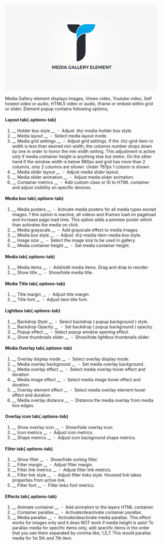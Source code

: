<div class="thz-doc-image max">
<a class="thz-lightbox mfp-iframe" href="https://www.youtube.com/watch?v=LJOyGVSaZp4" data-mfp-title="Creatus WordPress Theme Media Gallery Element" data-modal-size="large">
	<img src="../../docs-media/splash-media-gallery-element.jpg" alt="Creatus WordPress Theme Media Gallery Element" />
</a>
</div>

Media Gallery element displays Images, Vimeo video, Youtube video, Self hosted video or audio, HTML5 video or audio, iframe or embed within grid or slider. Element popup contains following options;

#### Layout tab{.options-tab}
1. __ Holder box style __ &nbsp;-&nbsp; Adjust .thz-media-holder box style.
1. __ Media layout __ &nbsp;-&nbsp; Select media layout mode.
1. __ Media grid settings __ &nbsp;-&nbsp; Adjust grid settings. If the .thz-grid-item-in width is less than desired min width, the columns number drops down by one in order to honor the min width setting. This adjustment is active only if media container height is anything else but metro. On the other hand if the window width is below 980px and grid has more than 2 columns, only 2 columns are shown. Under 767px 1 column is shown.
1. __ Media slider layout __ &nbsp;-&nbsp; Adjust media slider layout.
1. __ Media slider animation __ &nbsp;-&nbsp; Adjust media slider animation.
1. __ Container metrics __ &nbsp;-&nbsp; Add custom class or ID to HTML container and adjust visibility on specific devices.

#### Media box tab{.options-tab}
1. __ Media posters __ &nbsp;-&nbsp; Activate media posters for all media types except images. f this option is inactive, all videos and iframes load on pageload and increase page load time. This option adds a preview poster which than activates the media on click.
1. __ Media grayscale __ &nbsp;-&nbsp; Add grayscale effect to media images.
1. __ Media box style __ &nbsp;-&nbsp; Adjust .thz-media-item-media box style.
1. __ Image size __ &nbsp;-&nbsp; Select the image size to be used in gallery.
1. __ Media container height __ &nbsp;-&nbsp; Set media container height.

#### Media tab{.options-tab}
1. __ Media items __ &nbsp;-&nbsp; Add/edit media items. Drag and drop to reorder.
1. __ Show title __ &nbsp;-&nbsp; Show/hide media title.

#### Media Title tab{.options-tab}
1. __ Title margin __ &nbsp;-&nbsp; Adjust title margin.
1. __ Title font __ &nbsp;-&nbsp; Adjust item title font.

#### Lightbox tab{.options-tab}
1. __ Backdrop Style __ &nbsp;-&nbsp; Select backdrop ( popup background ) style.
1. __ Backdrop Opacity __ &nbsp;-&nbsp; Set backdrop ( popup background ) opacity.
1. __ Popup effect __ &nbsp;-&nbsp; Select popup window opening effect.
1. __ Show thumbnails slider __ &nbsp;-&nbsp; Show/hide lightbox thumbnails slider.

#### Media Overlay tab{.options-tab}
1. __ Overlay display mode __ &nbsp;-&nbsp; Select overlay display mode.
1. __ Media overlay background __ &nbsp;-&nbsp; Set media overlay background.
1. __ Media overlay effect __ &nbsp;-&nbsp; Select media overlay hover effect and duration.
1. __ Media image effect __ &nbsp;-&nbsp; Select media image hover effect and duration.
1. __ Overlay element effect __ &nbsp;-&nbsp; Select media overlay element hover effect and duration.
1. __ Media overlay distance __ &nbsp;-&nbsp; Distance the media overlay from media box edges.

#### Overlay icon tab{.options-tab}
1. __ Show overlay icon __ &nbsp;-&nbsp; Show/hide overlay icon.
1. __ Icon metrics __ &nbsp;-&nbsp; Adjust icon metrics.
1. __ Shape metrics __ &nbsp;-&nbsp; Adjust icon background shape metrics.


#### Filter tab{.options-tab}
1. __ Show filter __ &nbsp;-&nbsp; Show/hide sorting filter.
1. __ Filter margin __ &nbsp;-&nbsp; Adjust filter margin.
1. __ Filter link metrics __ &nbsp;-&nbsp; Adjust filter link metrics.
1. __ Filter link style __ &nbsp;-&nbsp; Adjust filter links style. Hovered link takes properties from active link.
1. __ Filter font __ &nbsp;-&nbsp; Filter links font metrics.

#### Effects tab{.options-tab}
1. __ Animate container __ &nbsp;-&nbsp; Add animation to the layers HTML container.
1. __ Container parallax __ &nbsp;-&nbsp; Activate/deactivate container parallax.
1. __ Media parallax __ &nbsp;-&nbsp; Activate/deactivate media parallax. This effect works for images only and it does NOT work if media height is auto! To parallax media for specific items only, add specific items in the order that you see them separated by comma like; 1,5,7. This would parallax media for 1st 5th and 7th item.
